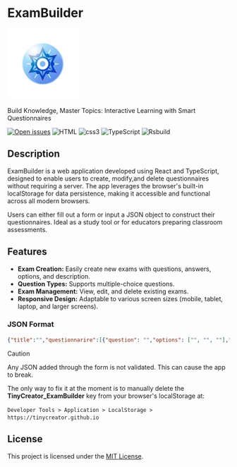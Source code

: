 # ExamBuilder

<img src='/logo.png' alt='logo' width='160' height='160'/>
<p>Build Knowledge, Master Topics: Interactive Learning with Smart Questionnaires<p>

[![Open issues][issues-badge]][issues-url]
![HTML][html-badge]
![css3][css3-badge]
![TypeScript][typescript-badge]
![Rsbuild][rust-badge]

## Description

ExamBuilder is a web application developed using React and TypeScript, designed to enable users to create, modify,and delete questionnaires without requiring a server. The app leverages the browser's built-in localStorage for data persistence, making it accessible and functional across all modern browsers.

Users can either fill out a form or input a JSON object to construct their questionnaires. Ideal as a study tool or for educators preparing classroom assessments.

## Features

* **Exam Creation:** Easily create new exams with questions, answers, options, and description.
* **Question Types:**  Supports multiple-choice questions.
* **Exam Management:** View, edit, and delete existing exams.
* **Responsive Design:**  Adaptable to various screen sizes (mobile, tablet, laptop, and larger screens).

### JSON Format

```json
{"title":"","questionnarire":[{"question": "","options": ["", "", ""],"answer": "Number in options range (start at 0)","description": ""},...]}
```

> [!CAUTION]
>  Any JSON added through the form is not validated. This can cause the app to break.
> 
>  The only way to fix it at the moment is to manually delete the **TinyCreator_ExamBuilder** key from your browser's localStorage at:
> 
> `Developer Tools > Application > LocalStorage > https://tinycreator.github.io`

## License

This project is licensed under the [MIT License](LICENSE).

[issues-badge]: https://img.shields.io/github/issues/TinyCreator/ExamBuilder-web-app?style=for-the-badge

[issues-url]: https://github.com/TinyCreator/ExamBuilder-web-app/issues

[typescript-badge]: https://img.shields.io/badge/typescript-typescript?style=for-the-badge&logo=typescript&logoColor=%23FFFFFF&logoSize=auto&color=blue

[css3-badge]: https://img.shields.io/badge/css-css3?style=for-the-badge&logo=css&logoColor=%23FFFFFF&logoSize=auto&color=purple

[html-badge]: https://img.shields.io/badge/html-html?style=for-the-badge&logo=html5&logoColor=%23FFFFFF&logoSize=auto&color=orange

[rust-badge]: https://img.shields.io/badge/rsbuild-rsbuild?style=for-the-badge&logo=rust&logoColor=%23FFFFFF&logoSize=auto&color=grey
